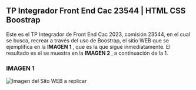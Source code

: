<h2> TP Integrador Front End Cac 23544 | HTML CSS Boostrap </h2>

Este es el TP Integrador de Front End Cac 2023, comisión 23544, en el cual se busca, recrear a través del uso de Boostrap, el sitio WEB que se ejemplifica en la <b> IMAGEN 1 </b>, que es la que sigue inmediatamente. 
El resultado es el se muestra en la <b> IMAGEN 2 </b> , a continuación de la 1.

<h3> IMAGEN 1 </h3>

![Imagen del Sito WEB a replicar](https://github.com/pabloandimu/codoacodojava23544/assets/98019149/ad3da59c-0ddb-4a36-9504-77c171efc5eb)



